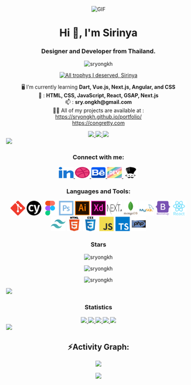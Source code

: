 <div align="center">
  <img src="https://media.giphy.com/media/l3978y5HqiEtqupiM/giphy.gif" alt="GIF">

  <h1>Hi 👋, I'm Sirinya</h1>
  <h3>Designer and Developer from Thailand.</h3>

  <img src="https://komarev.com/ghpvc/?username=sryongkh&label=Profile%20views&color=0e75b6&style=flat" alt="sryongkh" />
</div>

<p align="center">
  <a href="https://github.com/ryo-ma/github-profile-trophy">
    <img src="https://github-profile-trophy.vercel.app/?username=sryongkh&theme=oldie&column=3&margin-w=15&margin-h=15&title=-Issues,-PullRequest,%20-Reviews" alt="All trophys I deserved, Sirinya" />
  </a>
</p>

<p align="center">
  🖥 I’m currently learning <b>Dart, Vue.js, Next.js, Angular, and CSS</b><br>
  💬 : <b>HTML, CSS, JavaScript, React, GSAP, Next.js</b><br>
  📫 : <b>sry.ongkh@gmail.com</b><br>
  👨‍💻 All of my projects are available at :<br>
  <a href="https://sryongkh.github.io/portfolio/">https://sryongkh.github.io/portfolio/</a><br>
  <a href="https://congretty.com">https://congretty.com</a>
</p>

<div align="center">
<a href="https://www.linkedin.com/in/sry-tn" target="_blank">
  <img src="https://img.shields.io/badge/LinkedIn-0077B5?style=for-the-badge&logo=linkedin&logoColor=white">
</a>
<a href="https://github.com/sryongkh" target="_blank">
  <img src="https://img.shields.io/badge/GitHub-100000?style=for-the-badge&logo=github&logoColor=white">
</a>
<a href="mailto:sry.ongkh@gmail.com">
  <img src="https://img.shields.io/badge/-Gmail-%23333?style=for-the-badge&logo=gmail&logoColor=white">
</a>

</div>

<img src="https://user-images.githubusercontent.com/73097560/115834477-dbab4500-a447-11eb-908a-139a6edaec5c.gif">

<h3 align="center">Connect with me:</h3>
<p align="center">
  <a href="https://linkedin.com/in/sry-tn" target="blank">
    <img src="https://raw.githubusercontent.com/teamedwardforever/Readme-Generator/71f25dd8b98329b168142a6b782a107b75eab178/svg/Social/linked-in-alt.svg" alt="sry-tn" height="30" width="40" />
  </a>
  <a href="https://dribbble.com/sry_tn" target="blank">
    <img src="https://raw.githubusercontent.com/teamedwardforever/Readme-Generator/71f25dd8b98329b168142a6b782a107b75eab178/svg/Social/dribbble.svg" alt="sry_tn" height="30" width="40" />
  </a>
  <a href="https://www.behance.net/sirinyaongkham" target="blank">
    <img src="https://raw.githubusercontent.com/teamedwardforever/Readme-Generator/71f25dd8b98329b168142a6b782a107b75eab178/svg/Social/behance.svg" alt="sirinyaongkham" height="30" width="40" />
  </a>
  <a href="https://dev.to/sryongkh" target="blank">
    <img src="https://raw.githubusercontent.com/teamedwardforever/Readme-Generator/71f25dd8b98329b168142a6b782a107b75eab178/svg/Social/devto.svg" alt="sryongkh" height="30" width="40" />
  </a>
  <a href="https://www.codechef.com/users/sryongkh" target="blank">
    <img src="https://raw.githubusercontent.com/teamedwardforever/Readme-Generator/71f25dd8b98329b168142a6b782a107b75eab178/svg/Social/codechef.svg" alt="sryongkh" height="30" width="40" />
  </a>
</p>

<h3 align="center">Languages and Tools:</h3>
<p align="center">
  <img src="https://raw.githubusercontent.com/teamedwardforever/Readme-Generator/71f25dd8b98329b168142a6b782a107b75eab178/svg/Skills/Other/git-scm-icon.svg" alt="Git" width="40" height="40"/>
  <img src="https://raw.githubusercontent.com/teamedwardforever/Readme-Generator/71f25dd8b98329b168142a6b782a107b75eab178/svg/Skills/Testing/cypress.svg" alt="Cypress" width="40" height="40"/>
  <img src="https://raw.githubusercontent.com/teamedwardforever/Readme-Generator/71f25dd8b98329b168142a6b782a107b75eab178/svg/Skills/Software/figma-icon.svg" alt="Figma" width="40" height="40"/>
  <img src="https://raw.githubusercontent.com/teamedwardforever/Readme-Generator/71f25dd8b98329b168142a6b782a107b75eab178/svg/Skills/Software/photoshop-line.svg" alt="Photoshop" width="40" height="40"/>
  <img src="https://raw.githubusercontent.com/teamedwardforever/Readme-Generator/71f25dd8b98329b168142a6b782a107b75eab178/svg/Skills/Software/adobe_illustrator-icon%20(1).svg" alt="Adobe Illustrator" width="40" height="40"/>
  <img src="https://raw.githubusercontent.com/teamedwardforever/Readme-Generator/71f25dd8b98329b168142a6b782a107b75eab178/svg/Skills/Software/adobe-xd.svg" alt="Adobe-Xd" width="40" height="40"/>
  <img src="https://raw.githubusercontent.com/teamedwardforever/Readme-Generator/71f25dd8b98329b168142a6b782a107b75eab178/svg/Skills/Static/nextjs-2.svg" alt="Nextjs" width="40" height="40"/>
  <img src="https://raw.githubusercontent.com/teamedwardforever/Readme-Generator/71f25dd8b98329b168142a6b782a107b75eab178/svg/Skills/Database/mongodb-original-wordmark.svg" alt="Mongodb" width="40" height="40"/>
  <img src="https://raw.githubusercontent.com/teamedwardforever/Readme-Generator/71f25dd8b98329b168142a6b782a107b75eab178/svg/Skills/Database/mysql-original-wordmark.svg" alt="Mysql" width="40" height="40"/>
  <img src="https://raw.githubusercontent.com/teamedwardforever/Readme-Generator/71f25dd8b98329b168142a6b782a107b75eab178/svg/Skills/Frontend/bootstrap-plain-wordmark.svg" alt="Bootstrap" width="40" height="40"/>
  <img src="https://raw.githubusercontent.com/teamedwardforever/Readme-Generator/71f25dd8b98329b168142a6b782a107b75eab178/svg/Skills/Frontend/react-original-wordmark.svg" alt="React" width="40" height="40"/>
  <img src="https://raw.githubusercontent.com/teamedwardforever/Readme-Generator/71f25dd8b98329b168142a6b782a107b75eab178/svg/Skills/Frontend/tailwindcss-icon.svg" alt="Tailwindcss" width="40" height="40"/>
  <img src="https://raw.githubusercontent.com/teamedwardforever/Readme-Generator/71f25dd8b98329b168142a6b782a107b75eab178/svg/Skills/Frontend/html5-original-wordmark.svg" alt="HTML" width="40" height="40"/>
  <img src="https://raw.githubusercontent.com/teamedwardforever/Readme-Generator/71f25dd8b98329b168142a6b782a107b75eab178/svg/Skills/Frontend/css3-original-wordmark.svg" alt="Css" width="40" height="40"/>
  <img src="https://raw.githubusercontent.com/teamedwardforever/Readme-Generator/71f25dd8b98329b168142a6b782a107b75eab178/svg/Skills/Languages/javascript-original.svg" alt="Javascript" width="40" height="40"/>
  <img src="https://raw.githubusercontent.com/teamedwardforever/Readme-Generator/71f25dd8b98329b168142a6b782a107b75eab178/svg/Skills/Languages/typescript-original.svg" alt="Typescript" width="40" height="40"/>
  <img src="https://raw.githubusercontent.com/teamedwardforever/Readme-Generator/71f25dd8b98329b168142a6b782a107b75eab178/svg/Skills/Languages/php-original.svg" alt="PHP" width="40" height="40"/>
</p>

<h3 align="center">Stars</h3>
<p align="center">
  <img height="180em" src="https://github-readme-stats.vercel.app/api/top-langs/?username=sryongkh&layout=compact&theme=neon" alt=sryongkh />
</p>
<p align="center">
  <img height="180em" src="https://github-readme-stats.vercel.app/api?username=sryongkh&show_icons=true&locale=en&theme=highcontrast" alt="sryongkh" />
</p>
<p align="center">
  <img height="180em" src="https://github-readme-streak-stats.herokuapp.com/?user=sryongkh&theme=highcontrast" alt="sryongkh" />
</p>

<img src="https://user-images.githubusercontent.com/73097560/115834477-dbab4500-a447-11eb-908a-139a6edaec5c.gif">

<h3 align="center">Statistics</h3>
<div align="center">
  <a href="https://github.com/sryongkh">
    <img src="http://github-profile-summary-cards.vercel.app/api/cards/stats?username=sryongkh&theme=2077" height="180em" />
    <img src="http://github-profile-summary-cards.vercel.app/api/cards/most-commit-language?username=sryongkh&theme=2077" height="180em" />
    <img src="http://github-profile-summary-cards.vercel.app/api/cards/repos-per-language?username=sryongkh&theme=2077" height="180em" />
    <img src="http://github-profile-summary-cards.vercel.app/api/cards/productive-time?username=sryongkh&theme=2077" height="180em" />
    <img src="http://github-profile-summary-cards.vercel.app/api/cards/profile-details?username=sryongkh&theme=2077" height="180em" />
  </a>
</div>

<img src="https://user-images.githubusercontent.com/73097560/115834477-dbab4500-a447-11eb-908a-139a6edaec5c.gif">

<h2 align="center">⚡Activity Graph:</h2>
<p align="center">
  <img src="https://github-readme-activity-graph.vercel.app/graph?username=sryongkh&theme=high-contrast"/>
</p>

<p align="center">
  <img src="https://media.giphy.com/media/v1.Y2lkPTc5MGI3NjExYjZ2MnA1NDA2d2lkNTZwNHF0eTYwdGplNTFyZXRjY2c3bjBpb3V1dyZlcD12MV9pbnRlcm5hbF9naWZfYnlfaWQmY3Q9Zw/9LZTcawH3mc8V2oUqk/giphy.gif" />
</p>
